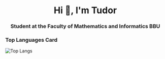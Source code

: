 <h1 align="center">Hi 👋, I'm Tudor</h1>
<h3 align="center">Student at the Faculty of Mathematics and Informatics BBU</h3>

### Top Languages Card
![Top Langs](https://github-readme-stats.vercel.app/api/top-langs?username=galatzant&show_icons=true&locale=en&layout=compact&cache_seconds=3600)



